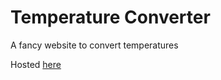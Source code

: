 # Temperature Converter

A fancy website to convert temperatures  

Hosted [here](https://temperature-convert.glitch.me/)